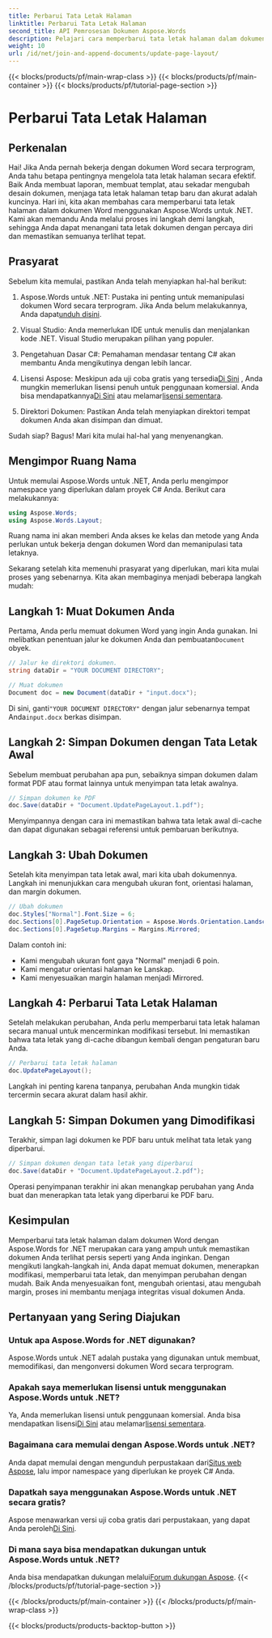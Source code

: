 ```yaml
---
title: Perbarui Tata Letak Halaman
linktitle: Perbarui Tata Letak Halaman
second_title: API Pemrosesan Dokumen Aspose.Words
description: Pelajari cara memperbarui tata letak halaman dalam dokumen Word menggunakan Aspose.Words untuk .NET dengan panduan langkah demi langkah yang komprehensif ini. Sempurna untuk mengubah desain dokumen.
weight: 10
url: /id/net/join-and-append-documents/update-page-layout/
---
```


{{< blocks/products/pf/main-wrap-class >}}
{{< blocks/products/pf/main-container >}}
{{< blocks/products/pf/tutorial-page-section >}}

# Perbarui Tata Letak Halaman

## Perkenalan

Hai! Jika Anda pernah bekerja dengan dokumen Word secara terprogram, Anda tahu betapa pentingnya mengelola tata letak halaman secara efektif. Baik Anda membuat laporan, membuat templat, atau sekadar mengubah desain dokumen, menjaga tata letak halaman tetap baru dan akurat adalah kuncinya. Hari ini, kita akan membahas cara memperbarui tata letak halaman dalam dokumen Word menggunakan Aspose.Words untuk .NET. Kami akan memandu Anda melalui proses ini langkah demi langkah, sehingga Anda dapat menangani tata letak dokumen dengan percaya diri dan memastikan semuanya terlihat tepat.

## Prasyarat

Sebelum kita memulai, pastikan Anda telah menyiapkan hal-hal berikut:

1.  Aspose.Words untuk .NET: Pustaka ini penting untuk memanipulasi dokumen Word secara terprogram. Jika Anda belum melakukannya, Anda dapat[unduh disini](https://releases.aspose.com/words/net/).
   
2. Visual Studio: Anda memerlukan IDE untuk menulis dan menjalankan kode .NET. Visual Studio merupakan pilihan yang populer.

3. Pengetahuan Dasar C#: Pemahaman mendasar tentang C# akan membantu Anda mengikutinya dengan lebih lancar.

4.  Lisensi Aspose: Meskipun ada uji coba gratis yang tersedia[Di Sini](https://releases.aspose.com/) , Anda mungkin memerlukan lisensi penuh untuk penggunaan komersial. Anda bisa mendapatkannya[Di Sini](https://purchase.aspose.com/buy) atau melamar[lisensi sementara](https://purchase.aspose.com/temporary-license/).

5. Direktori Dokumen: Pastikan Anda telah menyiapkan direktori tempat dokumen Anda akan disimpan dan dimuat.

Sudah siap? Bagus! Mari kita mulai hal-hal yang menyenangkan.

## Mengimpor Ruang Nama

Untuk memulai Aspose.Words untuk .NET, Anda perlu mengimpor namespace yang diperlukan dalam proyek C# Anda. Berikut cara melakukannya:

```csharp
using Aspose.Words;
using Aspose.Words.Layout;
```

Ruang nama ini akan memberi Anda akses ke kelas dan metode yang Anda perlukan untuk bekerja dengan dokumen Word dan memanipulasi tata letaknya.

Sekarang setelah kita memenuhi prasyarat yang diperlukan, mari kita mulai proses yang sebenarnya. Kita akan membaginya menjadi beberapa langkah mudah:

## Langkah 1: Muat Dokumen Anda

Pertama, Anda perlu memuat dokumen Word yang ingin Anda gunakan. Ini melibatkan penentuan jalur ke dokumen Anda dan pembuatan`Document` obyek.

```csharp
// Jalur ke direktori dokumen.
string dataDir = "YOUR DOCUMENT DIRECTORY";

// Muat dokumen
Document doc = new Document(dataDir + "input.docx");
```

 Di sini, ganti`"YOUR DOCUMENT DIRECTORY"` dengan jalur sebenarnya tempat Anda`input.docx` berkas disimpan.

## Langkah 2: Simpan Dokumen dengan Tata Letak Awal

Sebelum membuat perubahan apa pun, sebaiknya simpan dokumen dalam format PDF atau format lainnya untuk menyimpan tata letak awalnya.

```csharp
// Simpan dokumen ke PDF
doc.Save(dataDir + "Document.UpdatePageLayout.1.pdf");
```

Menyimpannya dengan cara ini memastikan bahwa tata letak awal di-cache dan dapat digunakan sebagai referensi untuk pembaruan berikutnya.

## Langkah 3: Ubah Dokumen

Setelah kita menyimpan tata letak awal, mari kita ubah dokumennya. Langkah ini menunjukkan cara mengubah ukuran font, orientasi halaman, dan margin dokumen.

```csharp
// Ubah dokumen
doc.Styles["Normal"].Font.Size = 6;
doc.Sections[0].PageSetup.Orientation = Aspose.Words.Orientation.Landscape;
doc.Sections[0].PageSetup.Margins = Margins.Mirrored;
```

Dalam contoh ini:
- Kami mengubah ukuran font gaya "Normal" menjadi 6 poin.
- Kami mengatur orientasi halaman ke Lanskap.
- Kami menyesuaikan margin halaman menjadi Mirrored.

## Langkah 4: Perbarui Tata Letak Halaman

Setelah melakukan perubahan, Anda perlu memperbarui tata letak halaman secara manual untuk mencerminkan modifikasi tersebut. Ini memastikan bahwa tata letak yang di-cache dibangun kembali dengan pengaturan baru Anda.

```csharp
// Perbarui tata letak halaman
doc.UpdatePageLayout();
```

Langkah ini penting karena tanpanya, perubahan Anda mungkin tidak tercermin secara akurat dalam hasil akhir.

## Langkah 5: Simpan Dokumen yang Dimodifikasi

Terakhir, simpan lagi dokumen ke PDF baru untuk melihat tata letak yang diperbarui.

```csharp
// Simpan dokumen dengan tata letak yang diperbarui
doc.Save(dataDir + "Document.UpdatePageLayout.2.pdf");
```

Operasi penyimpanan terakhir ini akan menangkap perubahan yang Anda buat dan menerapkan tata letak yang diperbarui ke PDF baru.

## Kesimpulan

Memperbarui tata letak halaman dalam dokumen Word dengan Aspose.Words for .NET merupakan cara yang ampuh untuk memastikan dokumen Anda terlihat persis seperti yang Anda inginkan. Dengan mengikuti langkah-langkah ini, Anda dapat memuat dokumen, menerapkan modifikasi, memperbarui tata letak, dan menyimpan perubahan dengan mudah. Baik Anda menyesuaikan font, mengubah orientasi, atau mengubah margin, proses ini membantu menjaga integritas visual dokumen Anda.


## Pertanyaan yang Sering Diajukan

### Untuk apa Aspose.Words for .NET digunakan?  
Aspose.Words untuk .NET adalah pustaka yang digunakan untuk membuat, memodifikasi, dan mengonversi dokumen Word secara terprogram.

### Apakah saya memerlukan lisensi untuk menggunakan Aspose.Words untuk .NET?  
 Ya, Anda memerlukan lisensi untuk penggunaan komersial. Anda bisa mendapatkan lisensi[Di Sini](https://purchase.aspose.com/buy) atau melamar[lisensi sementara](https://purchase.aspose.com/temporary-license/).

### Bagaimana cara memulai dengan Aspose.Words untuk .NET?  
 Anda dapat memulai dengan mengunduh perpustakaan dari[Situs web Aspose](https://releases.aspose.com/words/net/), lalu impor namespace yang diperlukan ke proyek C# Anda.

### Dapatkah saya menggunakan Aspose.Words untuk .NET secara gratis?  
 Aspose menawarkan versi uji coba gratis dari perpustakaan, yang dapat Anda peroleh[Di Sini](https://releases.aspose.com/).

### Di mana saya bisa mendapatkan dukungan untuk Aspose.Words untuk .NET?  
 Anda bisa mendapatkan dukungan melalui[Forum dukungan Aspose](https://forum.aspose.com/c/words/8).
{{< /blocks/products/pf/tutorial-page-section >}}

{{< /blocks/products/pf/main-container >}}
{{< /blocks/products/pf/main-wrap-class >}}

{{< blocks/products/products-backtop-button >}}
